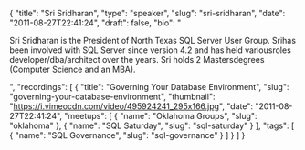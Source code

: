 {
  "title": "Sri Sridharan",
  "type": "speaker",
  "slug": "sri-sridharan",
  "date": "2011-08-27T22:41:24",
  "draft": false,
  "bio": "<p>Sri Sridharan is the President of North Texas SQL Server User Group. Srihas been involved with SQL Server since version 4.2 and has held variousroles developer/dba/architect over the years. Sri holds 2 Mastersdegrees (Computer Science and an MBA).</p>",
  "recordings": [
    {
      "title": "Governing Your Database Environment",
      "slug": "governing-your-database-environment",
      "thumbnail": "https://i.vimeocdn.com/video/495924241_295x166.jpg",
      "date": "2011-08-27T22:41:24",
      "meetups": [
        {
          "name": "Oklahoma Groups",
          "slug": "oklahoma"
        },
        {
          "name": "SQL Saturday",
          "slug": "sql-saturday"
        }
      ],
      "tags": [
        {
          "name": "SQL Governance",
          "slug": "sql-governance"
        }
      ]
    }
  ]
}
